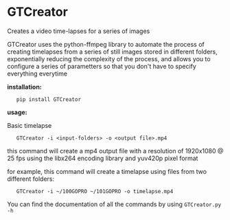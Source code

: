 # GTCreator
Creates a video time-lapses for a series of images

GTCreator uses the python-ffmpeg library to automate the process of creating timelapses from a series of still images stored in different folders, exponentially reducing the complexity of the process, and allows you to configure a series of parametters so that you don't have to specify everything everytime

**installation:**

```
   pip install GTCreator
```

**usage:**

Basic timelapse

```
   GTCreator -i <input-folders> -o <output file>.mp4
```

this command will create a mp4 output file with a resolution of 1920x1080 @ 25 fps using the libx264 encoding library and yuv420p pixel format

for example, this command will create a timelapse using files from two different folders:

```
   GTCreator -i ~/100GOPRO ~/101GOPRO -o timelapse.mp4
```

You can find the documentation of all the commands by using `GTCreator.py -h`
